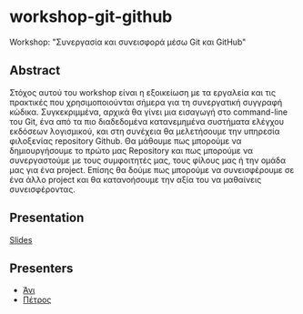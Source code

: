 # workshop-git-github
Workshop: "Συνεργασία και συνεισφορά μέσω Git και GitHub"

## Abstract
Στόχος αυτού του workshop είναι η εξοικείωση με τα εργαλεία και τις πρακτικές που χρησιμοποιούνται σήμερα για τη συνεργατική συγγραφή κώδικα. Συγκεκριμμένα, αρχικά θα γίνει μια εισαγωγή στο command-line του Git, ένα από τα πιο διαδεδομένα κατανεμημένα συστήματα ελέγχου εκδόσεων λογισμικού, και στη συνέχεια θα μελετήσουμε την υπηρεσία φιλοξενίας repository Github.
Θα μάθουμε πως μπορούμε να δημιουργήσουμε το πρώτο μας Repository και πως μπορούμε να συνεργαστούμε με τους συμφοιτητές μας, τους φίλους μας ή την ομάδα μας για ένα project. Επίσης θα δούμε πως μπορούμε να συνεισφέρουμε σε ένα άλλο project και θα κατανοήσουμε την αξία του να μαθαίνεις συνεισφέροντας.

## Presentation
[Slides](http://slides.com/ieeeteithe/deck-2-2#/)

## Presenters
- [Άνι](https://github.com/sortingbubbles)
- [Πέτρος](https://github.com/peterpetre)

